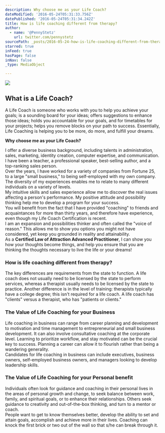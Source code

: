 ```yaml
---
description: Why choose me as your Life Coach?
dateModified: '2016-05-24T05:31:33.756Z'
datePublished: '2016-05-24T05:31:34.242Z'
title: How is life coaching different from therapy?
author:
  - name: '@PennyStetz'
    url: twitter.com/pennystetz
sourcePath: _posts/2016-05-24-how-is-life-coaching-different-from-therapy.md
starred: true
inFeed: true
hasPage: false
inNav: false
_type: MediaObject

---
```

<article style=""><img src="https://the-grid-user-content.s3-us-west-2.amazonaws.com/556d23ad-a603-497e-bc42-ef00e8498c46.jpg" /><h1>What is a Life Coach?</h1><p>A Life Coach is someone who works with you to help you achieve your goals; is a sounding board for your ideas; offers suggestions to enhance those ideas; holds you accountable for your goals, and for timetables for your projects; helps you remove blocks on your path to success. Essentially, Life Coaching is helping you to be more, do more, and fulfill your dreams. </p></article>

**Why choose me as your Life Coach?**

I offer a diverse business background, including talents in administration, sales, marketing, identity creation, computer expertise, and communication. I have been a teacher, a professional speaker, best-selling author, and a top-ranking sales person.   
Over the years, I have worked for a variety of companies from Fortune 25, to a large "small business," to being self-employed with my own company.  
The diversity of my experiences enables me to relate to many different individuals on a variety of levels.   
My intuitive skills and sales experience allow me to discover the real issues affecting a person's performance. My positive attitude and possibility thinking help me to develop a program for your success.  
You will benefit from the fact that I have provided "coaching" to friends and acquaintances for more than thirty years, and therefore have experience, even though my Life Coach Certification is recent.   
I am an expansion and possibilities thinker and often called the "voice of reason." This allows me to show you options you might not have considered, yet keep you grounded in reality and attainability.  
As a **Certified Law of Attraction Advanced Practitioner**, I can show you how your thoughts become things, and help you ensure that you are thinking the thoughts necessary to live the life or your dreams!

### **How is life coaching different from therapy?**

The key differences are requirements from the state to function. A life coach does not usually need to be licensed by the state to perform services, whereas a therapist usually needs to be licensed by the state to practice. Another difference is in the level of training: therapists typically have a college degree; this isn't required for a life coach. A life coach has "clients" versus a therapist, who has "patients or clients."

### **The Value of Life Coaching for your Business**

Life coaching in business can range from career planning and development to motivation and time management to entrepreneurial and small business development. It can also involve consultative coaching at the corporate level. Learning to prioritize workflow, and stay motivated can be the crucial key to success. Planning a career can allow it to flourish rather than being a wandering generality.  
Candidates for life coaching in business can include executives, business owners, self-employed business owners, and managers looking to develop leadership skills.

### **The Value of Life Coaching for your Personal benefit**

Individuals often look for guidance and coaching in their personal lives in the areas of personal growth and change, to seek balance between work, family, and spiritual goals, or to enhance their relationships. Others seek guidance to creativity and out-of-the-box thinking, and turn to a mentor or coach.  
People want to get to know themselves better, develop the ability to set and attain goals, accomplish and achieve more in their lives. Coaching can knock the first brick or two out of the wall so that s/he can break through it.